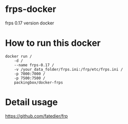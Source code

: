 # frps-docker
frps 0.17 version docker

# How to run this docker
```
docker run /
	-d / 
	--name frps-0.17 /
	-v /your_data_folder/frps.ini:/frp/etc/frps.ini /
	-p 7000:7000 /
	-p 7500:7500 /
	packingbox/docker-frps
```    
# Detail usage
https://github.com/fatedier/frp
